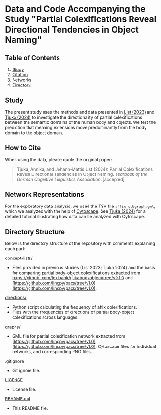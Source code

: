 # Data and Code Accompanying the Study "Partial Colexifications Reveal Directional Tendencies in Object Naming"

## Table of Contents

1. [Study](#study)
2. [Citation](#how-to-cite)
3. [Networks](#network-representations)
4. [Directory](#directory-structure)

## Study

The present study uses the methods and data presented in [List (2023)](https://doi.org/10.3389/fpsyg.2023.1156540) and [Tjuka (2024)](https://doi.org/10.1515/lingty-2023-0032) to investigate the directionality of partial colexifications between the semantic domains of the human body and objects. We test the prediction that meaning extensions move predominantly from the body domain to the object domain.

## How to Cite 

When using the data, please quote the original paper:

> Tjuka, Annika, and Johann-Mattis List (2024): Partial Colexifications Reveal Directional Tendencies in Object Naming. _Yearbook of the German Cognitive Linguistics Association_. [accepted]

## Network Representations

For the exploratory data analysis, we used the TSV file [`affix-subgraph.gml`](graphs/affix-subgraph.gml), which we analyzed with the help of [Cytoscape](https://cytoscape.org). See [Tjuka (2024)](https://doi.org/10.15475/calcip.2024.1.2) for a detailed tutorial illustrating how data can be analyzed with Cytoscape.

## Directory Structure

Below is the directory structure of the repository with comments explaining each part:

[concept-lists/](concept-lists/) 
- Files provided in previous studies (List 2023; Tjuka 2024) and the basis for comparing partial body-object colexifications extracted from [https://github. com/lexibank/tjukabodyobject/tree/v0.1.0](https://github.com/lexibank/tjukabodyobject/tree/v0.1.0) and [https://github.com/lingpy/pacs/tree/v1.0](https://github.com/lingpy/pacs/tree/v1.0).

[directions/](/directions/) 
- Python script calculating the frequency of affix colexifications.
- Files with the frequencies of directions of partial body-object colexifications across languages.

[graphs/](/graphs/) 
- GML file for partial colexification network extracted from [https://github.com/lingpy/pacs/tree/v1.0][https://github.com/lingpy/pacs/tree/v1.0], Cytoscape files for individual networks, and corresponding PNG files.

[.gitignore](/.gitignore) 
- Git ignore file.

[LICENSE](/LICENSE) 
- License file.

[README.md](/README.md) 
- This README file.

